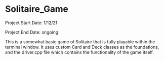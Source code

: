 # Solitaire_Game

Project Start Date: 1/12/21

Project End Date:   ongoing


This is a somewhat basic game of Solitaire that is fully playable within the terminal window. It uses custom Card and Deck classes as the foundations, and the driver.cpp file which contains the functionality of the game itself.
